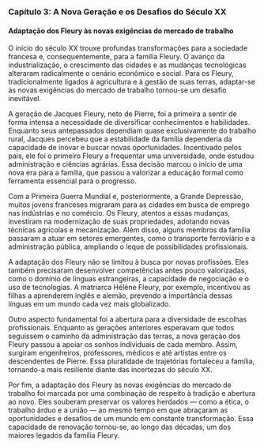 
### Capítulo 3: A Nova Geração e os Desafios do Século XX

#### Adaptação dos Fleury às novas exigências do mercado de trabalho

O início do século XX trouxe profundas transformações para a sociedade francesa e, consequentemente, para a família Fleury. O avanço da industrialização, o crescimento das cidades e as mudanças tecnológicas alteraram radicalmente o cenário econômico e social. Para os Fleury, tradicionalmente ligados à agricultura e à gestão de suas terras, adaptar-se às novas exigências do mercado de trabalho tornou-se um desafio inevitável.

A geração de Jacques Fleury, neto de Pierre, foi a primeira a sentir de forma intensa a necessidade de diversificar conhecimentos e habilidades. Enquanto seus antepassados dependiam quase exclusivamente do trabalho rural, Jacques percebeu que a estabilidade da família dependeria da capacidade de inovar e buscar novas oportunidades. Incentivado pelos pais, ele foi o primeiro Fleury a frequentar uma universidade, onde estudou administração e ciências agrárias. Essa decisão marcou o início de uma nova era para a família, que passou a valorizar a educação formal como ferramenta essencial para o progresso.

Com a Primeira Guerra Mundial e, posteriormente, a Grande Depressão, muitos jovens franceses migraram para as cidades em busca de emprego nas indústrias e no comércio. Os Fleury, atentos a essas mudanças, investiram na modernização de suas propriedades, adotando novas técnicas agrícolas e mecanização. Além disso, alguns membros da família passaram a atuar em setores emergentes, como o transporte ferroviário e a administração pública, ampliando o leque de possibilidades profissionais.

A adaptação dos Fleury não se limitou à busca por novas profissões. Eles também precisaram desenvolver competências antes pouco valorizadas, como o domínio de línguas estrangeiras, a capacidade de negociação e o uso de tecnologias. A matriarca Hélène Fleury, por exemplo, incentivou as filhas a aprenderem inglês e alemão, prevendo a importância dessas línguas em um mundo cada vez mais globalizado.

Outro aspecto fundamental foi a abertura para a diversidade de escolhas profissionais. Enquanto as gerações anteriores esperavam que todos seguissem o caminho da administração das terras, a nova geração dos Fleury passou a apoiar os sonhos individuais de cada membro. Assim, surgiram engenheiros, professores, médicos e até artistas entre os descendentes de Pierre. Essa pluralidade de trajetórias fortaleceu a família, tornando-a mais resiliente diante das incertezas do século XX.

Por fim, a adaptação dos Fleury às novas exigências do mercado de trabalho foi marcada por uma combinação de respeito à tradição e abertura ao novo. Eles souberam preservar os valores herdados — como a ética, o trabalho árduo e a união — ao mesmo tempo em que abraçaram as oportunidades e desafios de um mundo em constante transformação. Essa capacidade de renovação tornou-se, ao longo das décadas, um dos maiores legados da família Fleury.
```